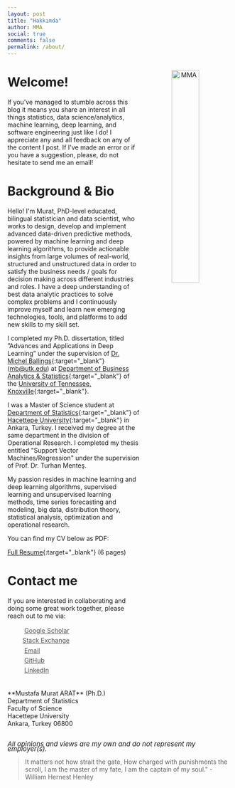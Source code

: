 ```yaml
---
layout: post
title: "Hakkımda"
author: MMA
social: true
comments: false
permalink: /about/
---
```


<center>
<img src="https://mmuratarat.github.io/assets/circle-cropped.png" alt="MMA" align="right" style="width: 35%; height: 35%; margin:15px">
</center> 

# Welcome!
If you’ve managed to stumble across this blog it means you share an interest in all things statistics, data science/analytics, machine learning, deep learning, and software engineering just like I do! I appreciate any and all feedback on any of the content I post. If I've made an error or if you have a suggestion, please, do not hesitate to send me an email!

# Background & Bio

Hello! I'm Murat, PhD-level educated, bilingual statistician and data scientist, who works to design, develop and implement advanced data-driven predictive methods, powered by machine learning and deep learning algorithms, to provide actionable insights from large volumes of real-world, structured and unstructured data in order to satisfy the business needs / goals for decision making across different industries and roles. I have a deep understanding of best data analytic practices to solve complex problems and I continuously improve myself and learn new emerging technologies, tools, and platforms to add new skills to my skill set. 

I completed my Ph.D. dissertation, titled ”Advances and Applications in Deep Learning” under the supervision of [Dr. Michel Ballings](http://ballings.co/){:target="_blank"} (mb@utk.edu) at [Department of Business Analytics & Statistics](https://haslam.utk.edu/business-analytics-statistics){:target="_blank"} of the [University of Tennessee, Knoxville](https://utk.edu/){:target="_blank"}.

I was a Master of Science student at [Department of Statistics](http://www.stat.hacettepe.edu.tr/){:target="_blank"} of [Hacettepe University](https://www.hacettepe.edu.tr/){:target="_blank"} in Ankara, Turkey. I received my degree at the same department in the division of Operational Research. I completed my thesis entitled "Support Vector Machines/Regression" under the supervision of Prof. Dr. Turhan Menteş. 

My passion resides in machine learning and deep learning algorithms, supervised learning and unsupervised learning methods, time series forecasting and modeling, big data, distribution theory, statistical analysis, optimization and operational research. 

You can find my CV below as PDF:

[Full Resume](https://mmuratarat.github.io/files/cv/CV.pdf){:target="_blank"} (6 pages)

# Contact me
If you are interested in collaborating and doing some great work together, please reach out to me via:

<div class="contact-buttons" style="line-height:160%;margin-left:30px;margin-top:10px">
<p>
<i class="fa fa-graduation-cap"></i> &nbsp; <a href="https://scholar.google.com/citations?user=TnkvSpsAAAAJ" target="_blank" style="color:#515151;">Google Scholar<br></a> 
<i class="fa fa-stack-exchange"></i> &nbsp;<a href="https://stackexchange.com/users/1720655/mustafa-murat-arat" target="_blank" style="color:#515151;">Stack Exchange<br></a> 
<i class="fa fa-envelope" style="font-size:1em"></i> &nbsp; <a href="mailto:arat.murat@gmail.com" target="_blank" style="color:#515151;">Email<br></a> 
<i class="fa fa-github" style="font-size:1em"></i> &nbsp; <a href="https://github.com/mmuratarat" target="_blank" style="color:#515151;">GitHub<br></a> 
<i class="fa fa-linkedin" style="font-size:1em"></i> &nbsp; <a href="https://www.linkedin.com/in/mmuratarat/" target="_blank" style="color:#515151;">LinkedIn<br></a>
</p>
</div>

<br>
**Mustafa Murat ARAT** (Ph.D.)<br>
Department of Statistics<br>
Faculty of Science<br>
Hacettepe University<br>
Ankara, Turkey 06800<br>

<br>
<P CLASS="footnote" style="line-height:0.75; font-size:15px">
<i class="fa fa-asterisk" style="font-size:1em"></i> <i>All opinions and views are my own and do not represent my employer(s).</i>
</P>


<blockquote> It matters not how strait the gate, How charged with punishments the scroll, I am the master of my fate, I am the captain of my soul." - William Hernest Henley</blockquote>
